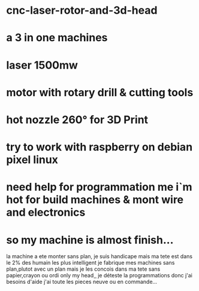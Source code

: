 # cnc-laser-rotor-and-3d-head
# a 3 in one machines
# laser 1500mw
# motor with rotary drill & cutting tools
# hot nozzle 260° for 3D Print
# try to work with raspberry on debian pixel linux
# need help for programmation me i`m hot for build machines & mont wire and electronics
# so my machine is almost finish...
la machine a ete monter sans plan, je suis handicape mais ma tete est dans le 2% des humain les plus intelligent je fabrique mes machines sans plan,plutot avec un plan mais je les concois dans ma tete sans papier,crayon ou ordi only my head¸¸
je déteste la programmations donc j'ai besoins d'aide j'ai toute les pieces neuve ou en commande...
